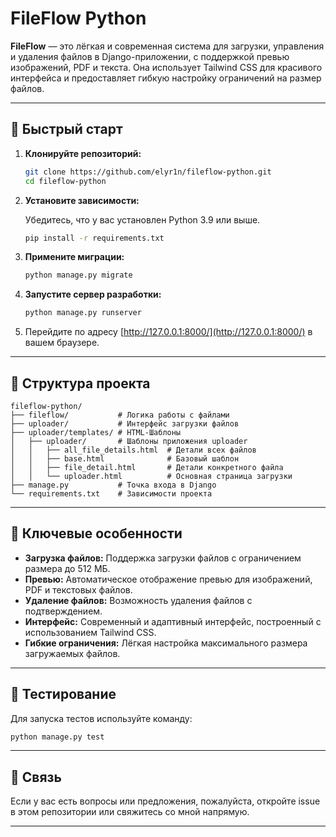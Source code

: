 # FileFlow Python

**FileFlow** — это лёгкая и современная система для загрузки, управления и удаления файлов в Django-приложении, с поддержкой превью изображений, PDF и текста. Она использует Tailwind CSS для красивого интерфейса и предоставляет гибкую настройку ограничений на размер файлов.

---

## 🚀 Быстрый старт

1. **Клонируйте репозиторий:**

   ```bash
   git clone https://github.com/elyr1n/fileflow-python.git
   cd fileflow-python
   ```

2. **Установите зависимости:**

   Убедитесь, что у вас установлен Python 3.9 или выше.

   ```bash
   pip install -r requirements.txt
   ```

3. **Примените миграции:**

   ```bash
   python manage.py migrate
   ```

4. **Запустите сервер разработки:**

   ```bash
   python manage.py runserver
   ```

5. Перейдите по адресу [http://127.0.0.1:8000/](http://127.0.0.1:8000/) в вашем браузере.

---

## 🧩 Структура проекта

```
fileflow-python/
├── fileflow/           # Логика работы с файлами
├── uploader/           # Интерфейс загрузки файлов
├── uploader/templates/ # HTML-Шаблоны
│   ├── uploader/       # Шаблоны приложения uploader
│   │   ├── all_file_details.html  # Детали всех файлов
│   │   ├── base.html              # Базовый шаблон
│   │   ├── file_detail.html       # Детали конкретного файла
│   │   └── uploader.html          # Основная страница загрузки
├── manage.py           # Точка входа в Django
└── requirements.txt    # Зависимости проекта
```

---

## 🧩 Ключевые особенности

- **Загрузка файлов:** Поддержка загрузки файлов с ограничением размера до 512 МБ.
- **Превью:** Автоматическое отображение превью для изображений, PDF и текстовых файлов.
- **Удаление файлов:** Возможность удаления файлов с подтверждением.
- **Интерфейс:** Современный и адаптивный интерфейс, построенный с использованием Tailwind CSS.
- **Гибкие ограничения:** Лёгкая настройка максимального размера загружаемых файлов.

---

## 🤪 Тестирование

Для запуска тестов используйте команду:

```bash
python manage.py test
```

---

## 📩 Связь

Если у вас есть вопросы или предложения, пожалуйста, откройте issue в этом репозитории или свяжитесь со мной напрямую.

---


